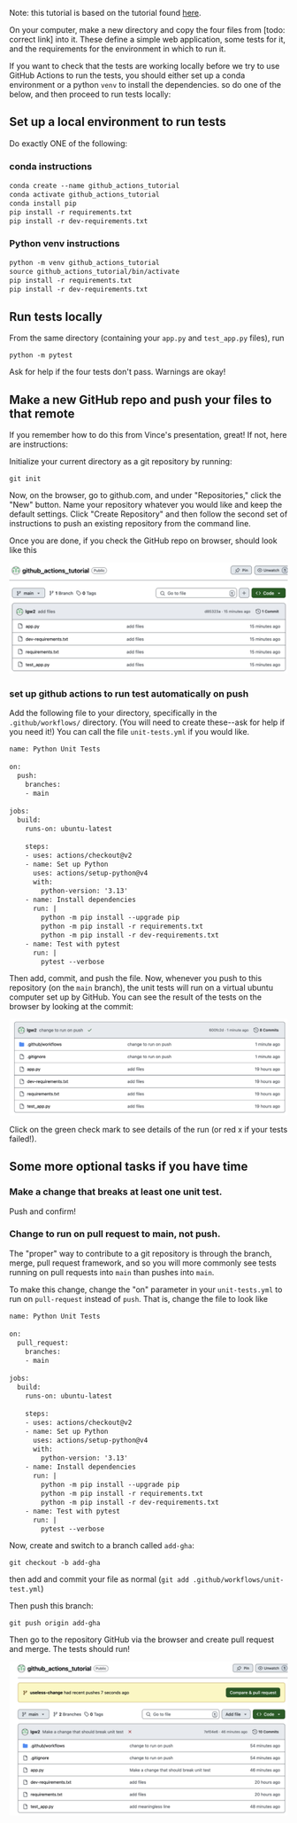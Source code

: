 Note: this tutorial is based on the tutorial found [here](https://calmcode.io/course/github-actions/introduction).

On your computer, make a new directory and copy the four files from [todo: correct link] into it. These define a simple web application, some tests for it, and the requirements for the environment in which to run it.

 If you want to check that the tests are working locally before we try to use GitHub Actions to run the tests, you should either set up a conda environment or a python `venv` to install the dependencies. so do one of the below, and then proceed to run tests locally:

 ## Set up a local environment to run tests

Do exactly ONE of the following: 

### conda instructions

```
conda create --name github_actions_tutorial
conda activate github_actions_tutorial
conda install pip
pip install -r requirements.txt
pip install -r dev-requirements.txt
```

### Python venv instructions

```
python -m venv github_actions_tutorial
source github_actions_tutorial/bin/activate
pip install -r requirements.txt
pip install -r dev-requirements.txt
```

## Run tests locally

From the same directory (containing your `app.py` and `test_app.py` files), run

```
python -m pytest
```

Ask for help if the four tests don't pass. Warnings are okay!

## Make a new GitHub repo and push your files to that remote

If you remember how to do this from Vince's presentation, great! If not, here are instructions:

Initialize your current directory as a git repository by running:

```
git init
```

Now, on the browser, go to github.com, and under "Repositories," click the "New" button. Name your repository whatever you would like and keep the default settings. Click "Create Repository" and then follow the second set of instructions to push an existing repository from the command line.

Once you are done, if you check the GitHub repo on browser, should look like this

![My image](images/files.png)

### set up github actions to run test automatically on push

Add the following file to your directory, specifically in the `.github/workflows/` directory. (You will need to create these--ask for help if you need it!) You can call the file `unit-tests.yml` if you would like.

```
name: Python Unit Tests

on:
  push:
    branches:
    - main

jobs:
  build:
    runs-on: ubuntu-latest

    steps:
    - uses: actions/checkout@v2
    - name: Set up Python
      uses: actions/setup-python@v4
      with:
        python-version: '3.13'
    - name: Install dependencies
      run: |
        python -m pip install --upgrade pip
        python -m pip install -r requirements.txt
        python -m pip install -r dev-requirements.txt
    - name: Test with pytest
      run: |
        pytest --verbose
```

Then add, commit, and push the file. Now, whenever you push to this repository (on the `main` branch), the unit tests will run on a virtual ubuntu computer set up by GitHub. You can see the result of the tests on the browser by looking at the commit:

![My image](images/test_ran.png)

Click on the green check mark to see details of the run (or red x if your tests failed!).

## Some more optional tasks if you have time

### Make a change that breaks at least one unit test.

Push and confirm!

### Change to run on pull request to main, not push.

The "proper" way to contribute to a git repository is through the branch, merge, pull request framework, and so you will more commonly see tests running on pull requests into `main` than pushes into `main`.

To make this change, change the "on" parameter in your 
`unit-tests.yml` to run on `pull-request` instead of `push`. That is, change the file to look like

```
name: Python Unit Tests

on:
  pull_request:
    branches:
    - main

jobs:
  build:
    runs-on: ubuntu-latest

    steps:
    - uses: actions/checkout@v2
    - name: Set up Python
      uses: actions/setup-python@v4
      with:
        python-version: '3.13'
    - name: Install dependencies
      run: |
        python -m pip install --upgrade pip
        python -m pip install -r requirements.txt
        python -m pip install -r dev-requirements.txt
    - name: Test with pytest
      run: |
        pytest --verbose
```

Now,
create and switch to a branch called `add-gha`:
```
git checkout -b add-gha
```
then add and commit your file as normal (`git add .github/workflows/unit-test.yml`) 

Then push this branch:

```
git push origin add-gha
```

Then go to the repository GitHub via the browser and create pull request and merge. The tests should run!

![My image](images/pull_request.png)